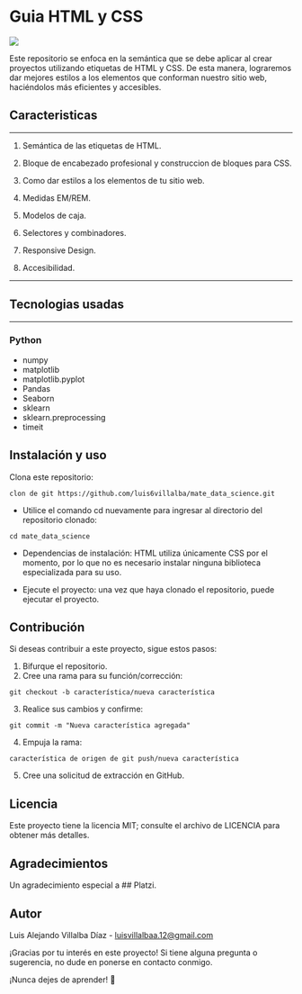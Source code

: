 # Guia HTML y CSS

<!-- markdownlint-disable MD001 MD005 MD025 MD029 MD045-->
![](<img src="https://unsplash.com/es/fotos/un-ordenador-con-teclado-y-raton-yGQmjh2uOTg"/>)

Este repositorio se enfoca en la semántica que se debe aplicar al crear proyectos utilizando etiquetas de HTML y CSS. De esta manera, lograremos dar mejores estilos a los elementos que conforman nuestro sitio web, haciéndolos más eficientes y accesibles.

## Caracteristicas

------

1. Semántica de las etiquetas de HTML.

2. Bloque de encabezado profesional y construccion de bloques para CSS.

3. Como dar estilos a los elementos de tu sitio web.

4. Medidas EM/REM.

5. Modelos de caja.

6. Selectores y combinadores.

7. Responsive Design.

8. Accesibilidad.

------

## Tecnologias usadas

------

### Python

- numpy
- matplotlib
- matplotlib.pyplot
- Pandas
- Seaborn
- sklearn
- sklearn.preprocessing
- timeit

## Instalación y uso

Clona este repositorio:

```golpecito
clon de git https://github.com/luis6villalba/mate_data_science.git
```

- Utilice el comando cd nuevamente para ingresar al directorio del repositorio clonado:

```golpecito
cd mate_data_science
```

- Dependencias de instalación: HTML utiliza únicamente CSS por el momento, por lo que no es necesario instalar ninguna biblioteca especializada para su uso.

- Ejecute el proyecto: una vez que haya clonado el repositorio, puede ejecutar el proyecto.

## Contribución

Si deseas contribuir a este proyecto, sigue estos pasos:

1. Bifurque el repositorio.
2. Cree una rama para su función/corrección:

```golpecito
git checkout -b característica/nueva característica
```

3. Realice sus cambios y confirme:

```golpecito
git commit -m "Nueva característica agregada"
```

4. Empuja la rama:

```golpecito
característica de origen de git push/nueva característica
```

5. Cree una solicitud de extracción en GitHub.

## Licencia

Este proyecto tiene la licencia MIT; consulte el archivo de LICENCIA para obtener más detalles.

## Agradecimientos

Un agradecimiento especial a ## Platzi.

## Autor

Luis Alejando Villalba Díaz - <luisvillalbaa.12@gmail.com>

¡Gracias por tu interés en este proyecto! Si tiene alguna pregunta o sugerencia, no dude en ponerse en contacto conmigo.

¡Nunca dejes de aprender! 🚀
